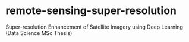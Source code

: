 # remote-sensing-super-resolution
Super-resolution Enhancement of Satellite Imagery using Deep Learning (Data Science MSc Thesis)
